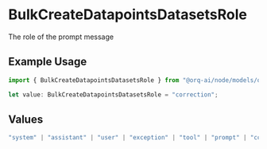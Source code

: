 # BulkCreateDatapointsDatasetsRole

The role of the prompt message

## Example Usage

```typescript
import { BulkCreateDatapointsDatasetsRole } from "@orq-ai/node/models/operations";

let value: BulkCreateDatapointsDatasetsRole = "correction";
```

## Values

```typescript
"system" | "assistant" | "user" | "exception" | "tool" | "prompt" | "correction" | "expected_output"
```